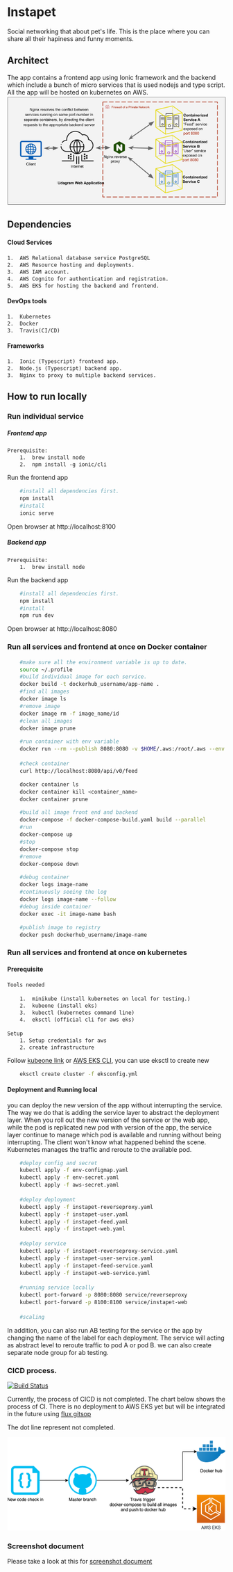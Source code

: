 # Instapet

Social networking that about pet's life. This is the place where you can share all their hapiness and funny moments. 

## Architect

The app contains a frontend app using Ionic framework and the backend which include a bunch of micro services that is used nodejs and type script. All the app will be hosted on kubernetes on AWS. 
![architect](./resources/nginx.png)
## Dependencies

#### Cloud Services
    1.  AWS Relational database service PostgreSQL
    2.  AWS Resource hosting and deployments.
    3.  AWS IAM account.
    4.  AWS Cognito for authentication and registration.
    5.  AWS EKS for hosting the backend and frontend.

#### DevOps tools

    1.  Kubernetes
    2.  Docker
    3.  Travis(CI/CD)

#### Frameworks
    1.  Ionic (Typescript) frontend app.
    2.  Node.js (Typescript) backend app.
    3.  Nginx to proxy to multiple backend services.


## How to run locally

### Run individual service

##### Frontend app
    Prerequisite:
        1.  brew install node
        2.  npm install -g ionic/cli

Run the frontend app
```bash
    #install all dependencies first.
    npm install
    #install 
    ionic serve
```
Open browser at http://localhost:8100

##### Backend app
    Prerequisite:
        1.  brew install node

Run the backend app
```bash
    #install all dependencies first.
    npm install
    #install 
    npm run dev
```
Open browser at http://localhost:8080

### Run all services and frontend at once on Docker container
```bash
    #make sure all the environment variable is up to date.
    source ~/.profile
    #build individual image for each service.
    docker build -t dockerhub_username/app-name .
    #find all images
    docker image ls
    #remove image
    docker image rm -f image_name/id
    #clean all images
    docker image prune
```
```bash
    #run container with env variable
    docker run --rm --publish 8080:8080 -v $HOME/.aws:/root/.aws --env POSTGRESS_HOST=$POSTGRESS_HOST --env POSTGRESS_USERNAME=$POSTGRESS_USERNAME --env POSTGRESS_PASSWORD=$POSTGRESS_PASSWORD --env POSTGRESS_DATABASE=$POSTGRESS_DATABASE --env AWS_REGION=$AWS_REGION --env AWS_PROFILE=$AWS_PROFILE --env AWS_BUCKET=$AWS_BUCKET --env JWT_SECRET=$JWT_SECRET --name feed dockerhub_username/instapet-feed

    #check container
    curl http://localhost:8080/api/v0/feed
```
```bash
    docker container ls
    docker container kill <container_name>
    docker container prune
```

```bash
    #build all image front end and backend
    docker-compose -f docker-compose-build.yaml build --parallel
    #run
    docker-compose up
    #stop
    docker-compose stop
    #remove
    docker-compose down
```

```bash
    #debug container
    docker logs image-name
    #continuously seeing the log
    docker logs image-name --follow
    #debug inside container
    docker exec -it image-name bash
```

```bash
    #publish image to registry
    docker push dockerhub_username/image-name
```
### Run all services and frontend at once on kubernetes

#### Prerequisite
    Tools needed

        1.  minikube (install kubernetes on local for testing.)
        2.  kubeone (install eks)
        3.  kubectl (kubernetes command line)
        4.  eksctl (official cli for aws eks)

    Setup
        1. Setup credentials for aws
        2. create infrastructure

 Follow [kubeone link](https://github.com/kubermatic/kubeone/blob/master/docs/quickstart-aws.md) or [AWS EKS CLI](https://github.com/weaveworks/eksctl), you can use eksctl to create new 

```bash
    eksctl create cluster -f eksconfig.yml
```

#### Deployment and Running local 
you can deploy the new version of the app without interrupting the service. The way we do that is adding the service layer to abstract the deployment layer. When you roll out the new version of the service or the web app, while the pod is replicated new pod with version of the app, the service layer continue to manage which pod is available and running without being interrupting. The client won't know what happened behind the scene. Kubernetes manages the traffic and reroute to the available pod.

```bash
    #deploy config and secret
    kubectl apply -f env-configmap.yaml
    kubectl apply -f env-secret.yaml
    kubectl apply -f aws-secret.yaml
    
    #deploy deployment
    kubectl apply -f instapet-reverseproxy.yaml
    kubectl apply -f instapet-user.yaml
    kubectl apply -f instapet-feed.yaml
    kubectl apply -f instapet-web.yaml
    
    #deploy service
    kubectl apply -f instapet-reverseproxy-service.yaml
    kubectl apply -f instapet-user-service.yaml
    kubectl apply -f instapet-feed-service.yaml
    kubectl apply -f instapet-web-service.yaml

    #running service locally 
    kubectl port-forward -p 8080:8080 service/reverseproxy
    kubectl port-forward -p 8100:8100 service/instapet-web

    #scaling

```

In addition, you can also run AB testing for the service or the app by changing the name of the label for each deployment. 
The service will acting as abstract level to reroute traffic to pod A or pod B. we can also create separate node group for ab testing.

### CICD process.

[![Build Status](https://travis-ci.org/nguyenjk/Instapet.svg?branch=master)](https://travis-ci.org/nguyenjk/Instapet)


Currently, the process of CICD is not completed. The chart below shows the process of CI. There is no deployment to AWS EKS yet but will be integrated in the future using [flux gitsop](https://eksctl.io/usage/experimental/gitops-flux/)

The dot line represent not completed.

![cicd chart](/resources/cicd.png)



### Screenshot document

Please take a look at this for 
[screenshot document ](/resources/submit.md)
